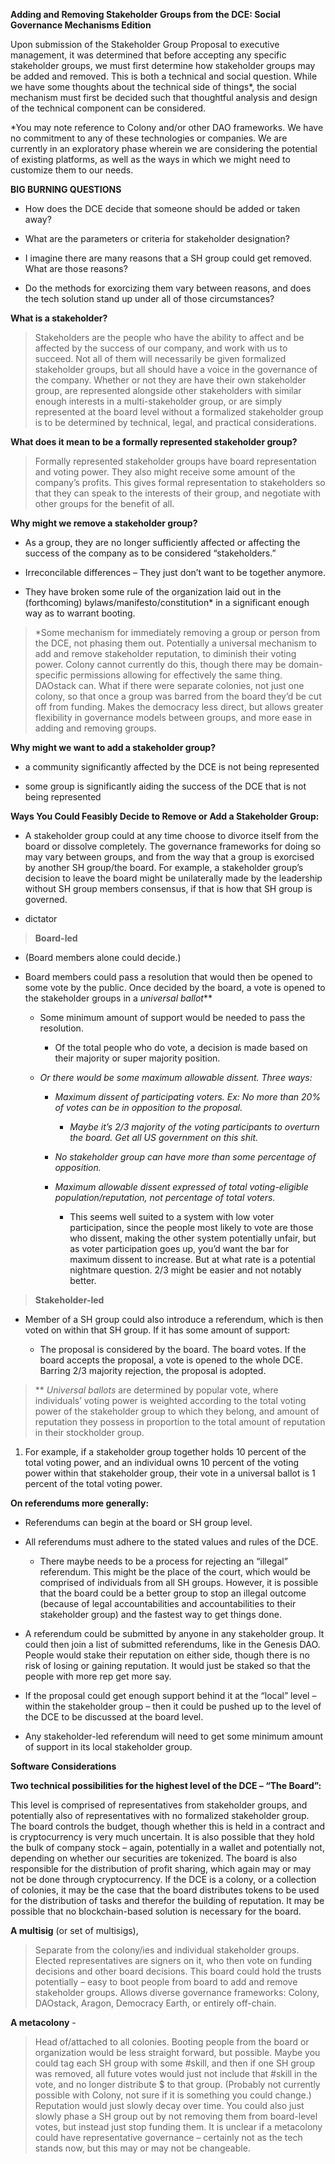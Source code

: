 **Adding and Removing Stakeholder Groups from the DCE: Social Governance
Mechanisms Edition**

Upon submission of the Stakeholder Group Proposal to executive management, it
was determined that before accepting any specific stakeholder groups, we must
first determine how stakeholder groups may be added and removed. This is both a
technical and social question. While we have some thoughts about the technical
side of things\*, the social mechanism must first be decided such that
thoughtful analysis and design of the technical component can be considered.

\*You may note reference to Colony and/or other DAO frameworks. We have no
commitment to any of these technologies or companies. We are currently in an
exploratory phase wherein we are considering the potential of existing
platforms, as well as the ways in which we might need to customize them to our
needs.

**BIG BURNING QUESTIONS**

-   How does the DCE decide that someone should be added or taken away?

-   What are the parameters or criteria for stakeholder designation?

-   I imagine there are many reasons that a SH group could get removed. What are
    those reasons?

-   Do the methods for exorcizing them vary between reasons, and does the tech
    solution stand up under all of those circumstances?

**What is a stakeholder?**

>   Stakeholders are the people who have the ability to affect and be affected
>   by the success of our company, and work with us to succeed. Not all of them
>   will necessarily be given formalized stakeholder groups, but all should have
>   a voice in the governance of the company. Whether or not they are have their
>   own stakeholder group, are represented alongside other stakeholders with
>   similar enough interests in a multi-stakeholder group, or are simply
>   represented at the board level without a formalized stakeholder group is to
>   be determined by technical, legal, and practical considerations.

**What does it mean to be a formally represented stakeholder group?**

>   Formally represented stakeholder groups have board representation and voting
>   power. They also might receive some amount of the company’s profits. This
>   gives formal representation to stakeholders so that they can speak to the
>   interests of their group, and negotiate with other groups for the benefit of
>   all.

**Why might we remove a stakeholder group?**

-   As a group, they are no longer sufficiently affected or affecting the
    success of the company as to be considered “stakeholders.”

-   Irreconcilable differences – They just don’t want to be together anymore.

-   They have broken some rule of the organization laid out in the (forthcoming)
    bylaws/manifesto/constitution\* in a significant enough way as to warrant
    booting.

>   \*Some mechanism for immediately removing a group or person from the DCE,
>   not phasing them out. Potentially a universal mechanism to add and remove
>   stakeholder reputation, to diminish their voting power. Colony cannot
>   currently do this, though there may be domain-specific permissions allowing for effectively the same thing. DAOstack can. What if there were separate colonies, not
>   just one colony, so that once a group was barred from the board they’d be
>   cut off from funding. Makes the democracy less direct, but allows greater
>   flexibility in governance models between groups, and more ease in adding and
>   removing groups.

**Why might we want to add a stakeholder group?**

-   a community significantly affected by the DCE is not being represented

-   some group is significantly aiding the success of the DCE that is not being
    represented

**Ways You Could Feasibly Decide to Remove or Add a Stakeholder Group:**

-   A stakeholder group could at any time choose to divorce itself from the
    board or dissolve completely. The governance frameworks for doing so may
    vary between groups, and from the way that a group is exorcised by another
    SH group/the board. For example, a stakeholder group’s decision to leave the
    board might be unilaterally made by the leadership without SH group members
    consensus, if that is how that SH group is governed.

-   dictator

>   **Board-led**

-   (Board members alone could decide.)

-   Board members could pass a resolution that would then be opened to some vote
    by the public. Once decided by the board, a vote is opened to the
    stakeholder groups in a *universal ballot*\*\*

    -   Some minimum amount of support would be needed to pass the resolution.

        -   Of the total people who do vote, a decision is made based on their
            majority or super majority position.

    -   *Or there would be some maximum allowable dissent. Three ways:*

        -   *Maximum dissent of participating voters. Ex: No more than 20% of
            votes can be in opposition to the proposal.*

            -   *Maybe it’s 2/3 majority of the voting participants to overturn
                the board. Get all US government on this shit.*

        -   *No stakeholder group can have more than some percentage of
            opposition.*

        -   *Maximum allowable dissent expressed of total voting-eligible
            population/reputation, not percentage of total voters.*

            -   This seems well suited to a system with low voter participation,
                since the people most likely to vote are those who dissent,
                making the other system potentially unfair, but as voter
                participation goes up, you’d want the bar for maximum dissent to
                increase. But at what rate is a potential nightmare question.
                2/3 might be easier and not notably better.

>   **Stakeholder-led**

-   Member of a SH group could also introduce a referendum, which is then voted
    on within that SH group. If it has some amount of support:

    -   The proposal is considered by the board. The board votes. If the board
        accepts the proposal, a vote is opened to the whole DCE. Barring 2/3
        majority rejection, the proposal is adopted.

>   \*\* *Universal ballots* are determined by popular vote, where individuals’
>   voting power is weighted according to the total voting power of the
>   stakeholder group to which they belong, and amount of reputation they
>   possess in proportion to the total amount of reputation in their stockholder
>   group.

1.  For example, if a stakeholder group together holds 10 percent of the total
    voting power, and an individual owns 10 percent of the voting power within
    that stakeholder group, their vote in a universal ballot is 1 percent of the
    total voting power.

**On referendums more generally:**

-   Referendums can begin at the board or SH group level.

-   All referendums must adhere to the stated values and rules of the DCE.

    -   There maybe needs to be a process for rejecting an “illegal” referendum.
        This might be the place of the court, which would be comprised of
        individuals from all SH groups. However, it is possible that the board
        could be a better group to stop an illegal outcome (because of legal
        accountabilities and accountabilities to their stakeholder group) and
        the fastest way to get things done.

-   A referendum could be submitted by anyone in any stakeholder group. It could
    then join a list of submitted referendums, like in the Genesis DAO. People
    would stake their reputation on either side, though there is no risk of
    losing or gaining reputation. It would just be staked so that the people
    with more rep get more say.

-   If the proposal could get enough support behind it at the “local” level –
    within the stakeholder group – then it could be pushed up to the level of
    the DCE to be discussed at the board level.

-   Any stakeholder-led referendum will need to get some minimum amount of
    support in its local stakeholder group.

**Software Considerations**

**Two technical possibilities for the highest level of the DCE – “The Board”:**

This level is comprised of representatives from stakeholder groups, and
potentially also of representatives with no formalized stakeholder group. The
board controls the budget, though whether this is held in a contract and is
cryptocurrency is very much uncertain. It is also possible that they hold the
bulk of company stock – again, potentially in a wallet and potentially not,
depending on whether our securities are tokenized. The board is also responsible
for the distribution of profit sharing, which again may or may not be done
through cryptocurrency. If the DCE is a colony, or a collection of colonies, it
may be the case that the board distributes tokens to be used for the
distribution of tasks and therefor the building of reputation. It may be
possible that no blockchain-based solution is necessary for the board.

**A multisig** (or set of multisigs),

>   Separate from the colony/ies and individual stakeholder groups. Elected
>   representatives are signers on it, who then vote on funding decisions and
>   other board decisions. This board could hold the trusts potentially – easy
>   to boot people from board to add and remove stakeholder groups. Allows
>   diverse governance frameworks: Colony, DAOstack, Aragon, Democracy Earth, or
>   entirely off-chain.

**A metacolony** -

>   Head of/attached to all colonies. Booting people from the board or
>   organization would be less straight forward, but possible. Maybe you could
>   tag each SH group with some \#skill, and then if one SH group was removed,
>   all future votes would just not include that \#skill in the vote, and no
>   longer distribute \$ to that group. (Probably not currently possible with
>   Colony, not sure if it is something you could change.) Reputation would just
>   slowly decay over time. You could also just slowly phase a SH group out by
>   not removing them from board-level votes, but instead just stop funding
>   them. It is unclear if a metacolony could have representative governance –
>   certainly not as the tech stands now, but this may or may not be changeable.
